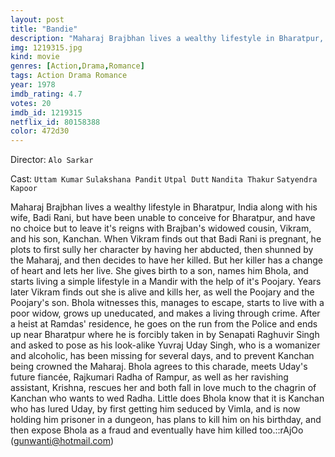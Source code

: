 ```yaml
---
layout: post
title: "Bandie"
description: "Maharaj Brajbhan lives a wealthy lifestyle in Bharatpur, India along with his wife, Badi Rani, but have been unable to conceive for Bharatpur, and have no choice but to leave it's reigns with Brajban's widowed cousin, Vikram, and his son, Kanchan. When Vikram finds out that Badi Rani is pregnant, he plots to first sully her character by having her abducted, then shunned by the Maharaj, and then decides to have her killed. But her killer has a change of heart and lets her live. She gives birth to a so.."
img: 1219315.jpg
kind: movie
genres: [Action,Drama,Romance]
tags: Action Drama Romance 
year: 1978
imdb_rating: 4.7
votes: 20
imdb_id: 1219315
netflix_id: 80158388
color: 472d30
---
```

Director: `Alo Sarkar`  

Cast: `Uttam Kumar` `Sulakshana Pandit` `Utpal Dutt` `Nandita Thakur` `Satyendra Kapoor` 

Maharaj Brajbhan lives a wealthy lifestyle in Bharatpur, India along with his wife, Badi Rani, but have been unable to conceive for Bharatpur, and have no choice but to leave it's reigns with Brajban's widowed cousin, Vikram, and his son, Kanchan. When Vikram finds out that Badi Rani is pregnant, he plots to first sully her character by having her abducted, then shunned by the Maharaj, and then decides to have her killed. But her killer has a change of heart and lets her live. She gives birth to a son, names him Bhola, and starts living a simple lifestyle in a Mandir with the help of it's Poojary. Years later Vikram finds out she is alive and kills her, as well the Poojary and the Poojary's son. Bhola witnesses this, manages to escape, starts to live with a poor widow, grows up uneducated, and makes a living through crime. After a heist at Ramdas' residence, he goes on the run from the Police and ends up near Bharatpur where he is forcibly taken in by Senapati Raghuvir Singh and asked to pose as his look-alike Yuvraj Uday Singh, who is a womanizer and alcoholic, has been missing for several days, and to prevent Kanchan being crowned the Maharaj. Bhola agrees to this charade, meets Uday's future fiancée, Rajkumari Radha of Rampur, as well as her ravishing assistant, Krishna, rescues her and both fall in love much to the chagrin of Kanchan who wants to wed Radha. Little does Bhola know that it is Kanchan who has lured Uday, by first getting him seduced by Vimla, and is now holding him prisoner in a dungeon, has plans to kill him on his birthday, and then expose Bhola as a fraud and eventually have him killed too.::rAjOo (gunwanti@hotmail.com)